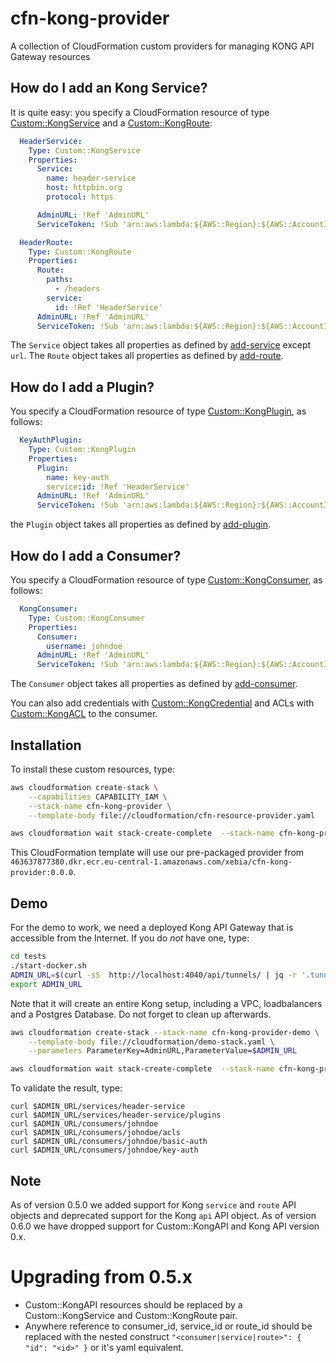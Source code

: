 # cfn-kong-provider
A collection of CloudFormation custom providers for managing KONG API Gateway resources


## How do I add an Kong Service?
It is quite easy: you specify a CloudFormation resource of type [Custom::KongService](docs/KongService.md) and a [Custom::KongRoute](docs/KongRoute.md):

```yaml
  HeaderService:
    Type: Custom::KongService
    Properties:
      Service:
        name: header-service
        host: httpbin.org
        protocol: https

      AdminURL: !Ref 'AdminURL'
      ServiceToken: !Sub 'arn:aws:lambda:${AWS::Region}:${AWS::AccountId}:function:binxio-cfn-kong-provider'

  HeaderRoute:
    Type: Custom::KongRoute
    Properties:
      Route:
        paths:
          - /headers
        service: 
          id: !Ref 'HeaderService'
      AdminURL: !Ref 'AdminURL'
      ServiceToken: !Sub 'arn:aws:lambda:${AWS::Region}:${AWS::AccountId}:function:binxio-cfn-kong-provider'
```

The `Service` object takes all properties as defined by [add-service](https://getkong.org/docs/0.13.x/admin-api/#add-service) except `url`.
The `Route` object takes all properties as defined by [add-route](https://getkong.org/docs/0.13.x/admin-api/#add-route).


## How do I add a Plugin?
You specify a CloudFormation resource of type [Custom::KongPlugin](docs/KongPlugin.md), as follows:

```yaml
  KeyAuthPlugin:
    Type: Custom::KongPlugin
    Properties:
      Plugin:
        name: key-auth
        service:id: !Ref 'HeaderService'
      AdminURL: !Ref 'AdminURL'
      ServiceToken: !Sub 'arn:aws:lambda:${AWS::Region}:${AWS::AccountId}:function:binxio-cfn-kong-provider'
```

the `Plugin` object takes all properties as defined by [add-plugin](https://getkong.org/docs/0.13.x/admin-api/#add-plugin).

## How do I add a Consumer?
You specify a CloudFormation resource of type [Custom::KongConsumer](docs/KongConsumer.md), as follows:

```yaml
  KongConsumer:
    Type: Custom::KongConsumer
    Properties:
      Consumer:
        username: johndoe
      AdminURL: !Ref 'AdminURL'
      ServiceToken: !Sub 'arn:aws:lambda:${AWS::Region}:${AWS::AccountId}:function:binxio-cfn-kong-provider'
```

The `Consumer` object takes all properties as defined by [add-consumer](https://getkong.org/docs/0.13.x/admin-api/#add-consumer).


You can also add credentials with [Custom::KongCredential](docs/KongCredential.md) and ACLs with [Custom::KongACL](docs/KongACL.md) to the consumer.


## Installation
To install these custom resources, type:

```sh
aws cloudformation create-stack \
	--capabilities CAPABILITY_IAM \
	--stack-name cfn-kong-provider \
	--template-body file://cloudformation/cfn-resource-provider.yaml

aws cloudformation wait stack-create-complete  --stack-name cfn-kong-provider 
```

This CloudFormation template will use our pre-packaged provider from `463637877380.dkr.ecr.eu-central-1.amazonaws.com/xebia/cfn-kong-provider:0.0.0`.


## Demo
For the demo to work, we need a deployed Kong API Gateway that is accessible from the Internet. If you do
*not* have one, type:

```sh
cd tests
./start-docker.sh
ADMIN_URL=$(curl -sS  http://localhost:4040/api/tunnels/ | jq -r '.tunnels| map(select(.proto == "http")|.)[0].public_url ')
export ADMIN_URL
```
Note that it will create an entire Kong setup, including a VPC, loadbalancers and a Postgres Database. Do not forget to clean up
afterwards.

```sh
aws cloudformation create-stack --stack-name cfn-kong-provider-demo \
	--template-body file://cloudformation/demo-stack.yaml \
	--parameters ParameterKey=AdminURL,ParameterValue=$ADMIN_URL

aws cloudformation wait stack-create-complete  --stack-name cfn-kong-provider-demo
```
To validate the result, type:
```
curl $ADMIN_URL/services/header-service
curl $ADMIN_URL/services/header-service/plugins
curl $ADMIN_URL/consumers/johndoe
curl $ADMIN_URL/consumers/johndoe/acls
curl $ADMIN_URL/consumers/johndoe/basic-auth
curl $ADMIN_URL/consumers/johndoe/key-auth
```

## Note
As of version 0.5.0 we added support for Kong `service` and `route` API objects and deprecated support for the Kong `api` API object. 
As of version 0.6.0 we have dropped support for Custom::KongAPI and Kong API version 0.x. 

# Upgrading from 0.5.x
- Custom::KongAPI resources should be replaced by a Custom::KongService and Custom::KongRoute pair.
- Anywhere reference to consumer\_id, service\_id or route\_id should be replaced with the nested construct `"<consumer|service|route>": { "id": "<id>" }` or it's yaml equivalent.

